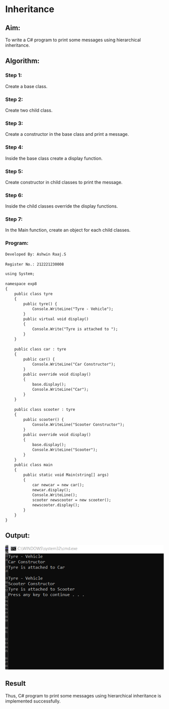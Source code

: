 # Inheritance
## Aim:
To write a C# program to print some messages using hierarchical inheritance.

## Algorithm:
### Step 1:
Create a base class.

### Step 2:
Create two child class.

### Step 3:
Create a constructor in the base class and print a message.

### Step 4:
Inside the base class create a display function.

### Step 5:
Create constructor in child classes to print the message.

### Step 6:
Inside the child classes override the display functions.

### Step 7:
In the Main function, create an object for each child classes.

### Program:
```
Developed By: Ashwin Raaj.S

Register No.: 212221230008
```
```
using System;

namespace exp8
{
    public class tyre
    {
        public tyre() {
            Console.WriteLine("Tyre - Vehicle");
        }
        public virtual void display()
        {
            Console.Write("Tyre is attached to ");
        }
    }

    public class car : tyre
    {
        public car() {
            Console.WriteLine("Car Constructor");
        }
        public override void display()
        {
            base.display();
            Console.WriteLine("Car");
        }
    }

    public class scooter : tyre
    {
        public scooter() {
            Console.WriteLine("Scooter Constructor");
        }
        public override void display()
        {
            base.display();
            Console.WriteLine("Scooter");
        }
    }
    public class main
    {
        public static void Main(string[] args)
        {
            car newcar = new car();
            newcar.display();
            Console.WriteLine();
            scooter newscooter = new scooter();
            newscooter.display();
        }
    }
}
```
## Output:
![output](./c%23%208.1.png)

## Result
Thus, C# program to print some messages using hierarchical inheritance is implemented successfully.
